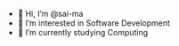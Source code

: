 - 👋 Hi, I’m @sai-ma
- 👀 I’m interested in Software Development
- 🌱 I’m currently studying Computing

<!---
sai-ma/sai-ma is a ✨ special ✨ repository because its `README.md` (this file) appears on your GitHub profile.
You can click the Preview link to take a look at your changes.
--->
